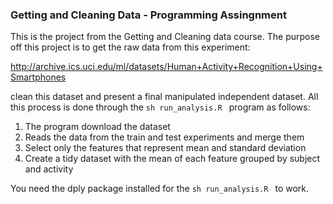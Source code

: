 ### Getting and Cleaning Data - Programming Assingnment

This is the project from the Getting and Cleaning data course. The purpose off this project is to get the raw data from this experiment:

http://archive.ics.uci.edu/ml/datasets/Human+Activity+Recognition+Using+Smartphones

clean this dataset and present a final manipulated independent dataset. All this process is done through the ```sh run_analysis.R ``` program as follows:

1) The program download the dataset
2) Reads the data from the train and test experiments and merge them
3) Select only the features that represent mean and standard deviation
4) Create a tidy dataset with the mean of each feature grouped by subject and activity

You need the dply package installed for the ```sh run_analysis.R ```  to work.